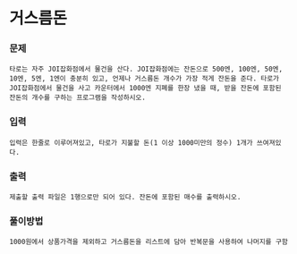 # 거스름돈
### 문제
    타로는 자주 JOI잡화점에서 물건을 산다. JOI잡화점에는 잔돈으로 500엔, 100엔, 50엔, 10엔, 5엔, 1엔이 충분히 있고, 언제나 거스름돈 개수가 가장 적게 잔돈을 준다. 타로가 JOI잡화점에서 물건을 사고 카운터에서 1000엔 지폐를 한장 냈을 때, 받을 잔돈에 포함된 잔돈의 개수를 구하는 프로그램을 작성하시오.
### 입력
    입력은 한줄로 이루어져있고, 타로가 지불할 돈(1 이상 1000미만의 정수) 1개가 쓰여져있다.
### 출력
    제출할 출력 파일은 1행으로만 되어 있다. 잔돈에 포함된 매수를 출력하시오.
### 풀이방법
    1000원에서 상품가격을 제외하고 거스름돈을 리스트에 담아 반복문을 사용하여 나머지를 구함